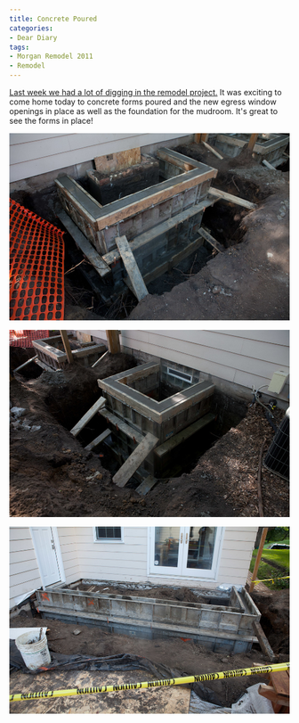```yaml
---
title: Concrete Poured
categories:
- Dear Diary
tags:
- Morgan Remodel 2011
- Remodel
---
```


[Last week we had a lot of digging in the remodel project.](/thingelstad/remodel-update-week-3) It was exciting to come home today to concrete forms poured and the new egress window openings in place as well as the foundation for the mudroom. It's great to see the forms in place!



  
   ![](/assets/posts/2011/20110627-180241-0001.jpg)
  

  
   ![](/assets/posts/2011/20110627-180308-0001.jpg)
  

  
   ![](/assets/posts/2011/20110627-180334-0001.jpg)
  



